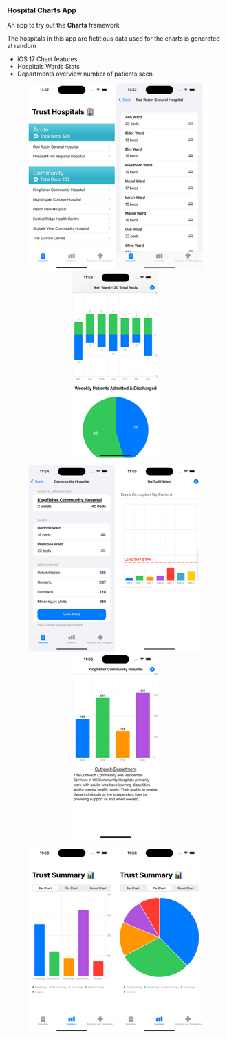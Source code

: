 ### Hospital Charts App

An app to try out the **Charts** framework

The hospitals in this app are fictitious data used for the charts is generated at random 

- iOS 17 Chart features
- Hospitals Wards Stats
- Departments overview number of patients seen


<p align="center">
    <img alt="Both Acute and community hospitals are selectable by trust total number of beds are listed" src="./Photos/Home.png", width="200"/>
    <img alt="Screen for all wards for the acute hospital are listed along with the number of beds" src="./Photos/AcuteDetail.png", width="200"/>
    <img alt="An acute ward admissions and discharges of patients for days in the week. A bar for Admitted and A bar for Discharged. A pie chart displays the statistics for the week." src="./Photos/AcuteChart.png", width="200"/>
</p>
<p align="center">
    <img alt="The wards are listed which goes to community beds view" src="./Photos/CommunityDetail.png", width="200"/>
    <img alt="Scrollable view with the length of stay by bed number for every bed in the ward" src="./Photos/CommunityBeds.png", width="200"/>
    <img alt="A bar chart of each department and the number of patients seen by week." src="./Photos/CommunityDepartments.png", width="200"/>
</p>

<p align="center">
    <img alt="" src="./Photos/TrustSummaryBar.png", width="200"/>
    <img alt="" src="./Photos/TrustSummaryPie.png", width="200"/>
   <!--  <img alt="" src="./Photos/CommunityDepartments.png", width="200"/> -->
</p>
